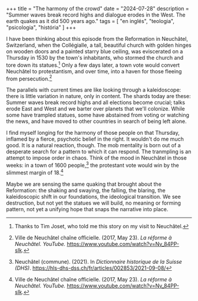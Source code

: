 +++
title = "The harmony of the crowd"
date = "2024-07-28"
description = "Summer waves break record highs and dialogue erodes in the West. The earth quakes as it did 500 years ago."
tags = [
    "en inglés", "teologia", "psicologia", "história"
]
+++

I have been thinking about this episode from the Reformation in Neuchâtel, Switzerland, when the Collégialle, a tall, beautiful church with golden hinges on wooden doors and a painted starry blue ceiling, was eviscerated on a Thursday in 1530 by the town's inhabitants, who stormed the church and tore down its statues.[^1] Only a few days later, a town vote would convert Neuchâtel to protestantism, and over time, into a haven for those fleeing from persecution.[^2]

The parallels with current times are like looking through a kaleidoscope: there is little variation in nature, only in content. The shards today are these: Summer waves break record highs and all elections become crucial; talks erode East and West and we barter over planets that we'll colonize. While some have trampled statues, some have abstained from voting or watching the news, and have moved to other countries in search of being left alone.

I find myself longing for the harmony of those people on that Thursday, inflamed by a fierce, psychotic belief in the right. It wouldn't do me much good. It is a natural reaction, though. The mob mentality is born out of a desperate search for a pattern to which it can respond. The tranmpling is an attempt to impose order in chaos. Think of the mood in Neuchâtel in those weeks: in a town of 1600 people,[^3] the protestant vote would win by the slimmest margin of 18.[^2]

Maybe we are sensing the same quaking that brought about the Reformation: the shaking and swaying, the falling, the blaring, the kaleidoscopic shift in our foundations, the ideological transition. We see destruction, but not yet the statues we will build, no meaning or forming pattern, not yet a unifying hope that snaps the narrative into place.

[^1]: Thanks to Tim Joset, who told me this story on my visit to Neuchâtel.
[^2]: Ville de Neuchâtel chaîne officielle. (2017, May 23). _La réforme à Neuchâtel. YouTube._ https://www.youtube.com/watch?v=Nv_84PP-sIk.
[^3]: Neuchâtel (commune). (2021). In _Dictionnaire historique de la Suisse (DHS)_. https://hls-dhs-dss.ch/fr/articles/002853/2021-09-08/
